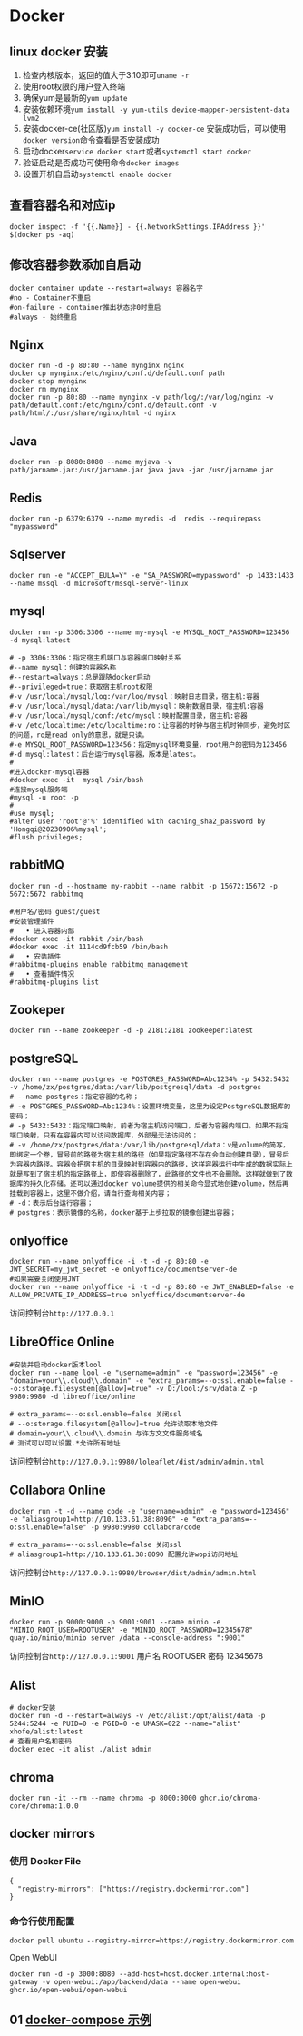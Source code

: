 # Docker

## linux docker 安装
1. 检查内核版本，返回的值大于3.10即可`uname -r`
2. 使用root权限的用户登入终端
3. 确保yum是最新的`yum update`
4. 安装依赖环境`yum install -y yum-utils device-mapper-persistent-data lvm2`
5. 安装docker-ce(社区版)`yum install -y docker-ce`  安装成功后，可以使用`docker version`命令查看是否安装成功
6. 启动docker`service docker start`或者`systemctl start docker`
7. 验证启动是否成功可使用命令`docker images`
8. 设置开机自启动`systemctl enable docker`

## 查看容器名和对应ip
```shell
docker inspect -f '{{.Name}} - {{.NetworkSettings.IPAddress }}' $(docker ps -aq)
```

## 修改容器参数添加自启动
```shell
docker container update --restart=always 容器名字
#no - Container不重启
#on-failure - container推出状态非0时重启
#always - 始终重启
```

## Nginx
```shell
docker run -d -p 80:80 --name mynginx nginx
docker cp mynginx:/etc/nginx/conf.d/default.conf path
docker stop mynginx
docker rm mynginx
docker run -p 80:80 --name mynginx -v path/log/:/var/log/nginx -v path/default.conf:/etc/nginx/conf.d/default.conf -v path/html/:/usr/share/nginx/html -d nginx
```

## Java
```shell
docker run -p 8080:8080 --name myjava -v path/jarname.jar:/usr/jarname.jar java java -jar /usr/jarname.jar
```

## Redis
```shell
docker run -p 6379:6379 --name myredis -d  redis --requirepass "mypassword"
```

## Sqlserver
```shell
docker run -e "ACCEPT_EULA=Y" -e "SA_PASSWORD=mypassword" -p 1433:1433 --name mssql -d microsoft/mssql-server-linux
```

## mysql
```shell
docker run -p 3306:3306 --name my-mysql -e MYSQL_ROOT_PASSWORD=123456 -d mysql:latest

# -p 3306:3306：指定宿主机端口与容器端口映射关系
#--name mysql：创建的容器名称
#--restart=always：总是跟随docker启动
#--privileged=true：获取宿主机root权限
#-v /usr/local/mysql/log:/var/log/mysql：映射日志目录，宿主机:容器
#-v /usr/local/mysql/data:/var/lib/mysql：映射数据目录，宿主机:容器
#-v /usr/local/mysql/conf:/etc/mysql：映射配置目录，宿主机:容器
#-v /etc/localtime:/etc/localtime:ro：让容器的时钟与宿主机时钟同步，避免时区的问题，ro是read only的意思，就是只读。
#-e MYSQL_ROOT_PASSWORD=123456：指定mysql环境变量，root用户的密码为123456
#-d mysql:latest：后台运行mysql容器，版本是latest。
#
#进入docker-mysql容器
#docker exec -it  mysql /bin/bash
#连接mysql服务端
#mysql -u root -p
#
#use mysql;
#alter user 'root'@'%' identified with caching_sha2_password by 'Hongqi@20230906%mysql';
#flush privileges;
```

## rabbitMQ
```shell
docker run -d --hostname my-rabbit --name rabbit -p 15672:15672 -p 5672:5672 rabbitmq

#用户名/密码 guest/guest
#安装管理插件
#	• 进入容器内部
#docker exec -it rabbit /bin/bash
#docker exec -it 1114cd9fcb59 /bin/bash
#	• 安装插件
#rabbitmq-plugins enable rabbitmq_management
#	• 查看插件情况
#rabbitmq-plugins list
```

## Zookeper
```shell
docker run --name zookeeper -d -p 2181:2181 zookeeper:latest
```


## postgreSQL
```shell
docker run --name postgres -e POSTGRES_PASSWORD=Abc1234% -p 5432:5432 -v /home/zx/postgres/data:/var/lib/postgresql/data -d postgres
# --name postgres：指定容器的名称；
# -e POSTGRES_PASSWORD=Abc1234%：设置环境变量，这里为设定PostgreSQL数据库的密码；
# -p 5432:5432：指定端口映射，前者为宿主机访问端口，后者为容器内端口。如果不指定端口映射，只有在容器内可以访问数据库，外部是无法访问的；
# -v /home/zx/postgres/data:/var/lib/postgresql/data：v是volume的简写，即绑定一个卷，冒号前的路径为宿主机的路径（如果指定路径不存在会自动创建目录），冒号后为容器内路径。容器会把宿主机的目录映射到容器内的路径，这样容器运行中生成的数据实际上就是写到了宿主机的指定路径上，即使容器删除了，此路径的文件也不会删除，这样就做到了数据库的持久化存储。还可以通过docker volume提供的相关命令显式地创建volume，然后再挂载到容器上，这里不做介绍，请自行查询相关内容；
# -d：表示后台运行容器；
# postgres：表示镜像的名称，docker基于上步拉取的镜像创建出容器；
```

## onlyoffice
```shell
docker run --name onlyoffice -i -t -d -p 80:80 -e JWT_SECRET=my_jwt_secret -e onlyoffice/documentserver-de
#如果需要关闭使用JWT
docker run --name onlyoffice -i -t -d -p 80:80 -e JWT_ENABLED=false -e ALLOW_PRIVATE_IP_ADDRESS=true onlyoffice/documentserver-de
```
访问控制台`http://127.0.0.1`

## LibreOffice Online
```shell
#安装并启动docker版本lool
docker run --name lool -e "username=admin" -e "password=123456" -e "domain=your\\.cloud\\.domain" -e "extra_params=--o:ssl.enable=false --o:storage.filesystem[@allow]=true" -v D:/lool:/srv/data:Z -p 9980:9980 -d libreoffice/online

# extra_params=--o:ssl.enable=false 关闭ssl
# --o:storage.filesystem[@allow]=true 允许读取本地文件
# domain=your\\.cloud\\.domain 与许方文文件服务域名
# 测试可以可以设置.*允许所有地址
```
访问控制台`http://127.0.0.1:9980/loleaflet/dist/admin/admin.html`

## Collabora Online
```shell
docker run -t -d --name code -e "username=admin" -e "password=123456" -e "aliasgroup1=http://10.133.61.38:8090" -e "extra_params=--o:ssl.enable=false" -p 9980:9980 collabora/code

# extra_params=--o:ssl.enable=false 关闭ssl
# aliasgroup1=http://10.133.61.38:8090 配置允许wopi访问地址
```
访问控制台`http://127.0.0.1:9980/browser/dist/admin/admin.html`

## MinIO
```shell
docker run -p 9000:9000 -p 9001:9001 --name minio -e "MINIO_ROOT_USER=ROOTUSER" -e "MINIO_ROOT_PASSWORD=12345678" quay.io/minio/minio server /data --console-address ":9001"
```
访问控制台`http://127.0.0.1:9001`
用户名 ROOTUSER 密码 12345678


## Alist
```shell
# docker安装
docker run -d --restart=always -v /etc/alist:/opt/alist/data -p 5244:5244 -e PUID=0 -e PGID=0 -e UMASK=022 --name="alist" xhofe/alist:latest
# 查看用户名和密码
docker exec -it alist ./alist admin
```

## chroma
```shell
docker run -it --rm --name chroma -p 8000:8000 ghcr.io/chroma-core/chroma:1.0.0
```

## docker mirrors
### 使用 Docker File
```shell
{
  "registry-mirrors": ["https://registry.dockermirror.com"]
}
```
### 命令行使用配置
```shell
docker pull ubuntu --registry-mirror=https://registry.dockermirror.com
```

Open WebUI
```shell
docker run -d -p 3000:8080 --add-host=host.docker.internal:host-gateway -v open-webui:/app/backend/data --name open-webui ghcr.io/open-webui/open-webui
```

## 01 [docker-compose 示例](docker-compose%2FREADME.md)